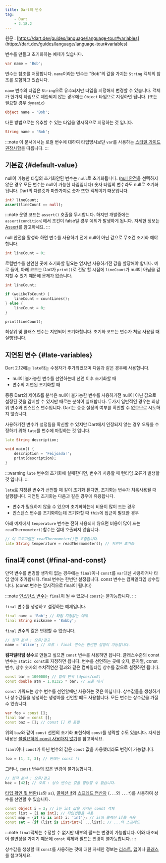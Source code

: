 ```yaml
---
title: Dart의 변수
tag:
    - Dart
    - 2.18.2
---
```


원문 : [https://dart.dev/guides/language/language-tour#variables](https://dart.dev/guides/language/language-tour#variables)

변수를 만들고 초기화하는 예제가 있습니다.

```dart
var name = 'Bob';
```

변수는 참조를 저장합니다.
`name`이라는 변수는 "Bob"의 값을 가지는 `String` 객체의 참조를 포함하고 있습니다.

`name` 변수의 타입은 `String`으로 유추되지만 타입을 지정해서 변경할 수 있습니다.
객체가 한가지 타입으로 제한되지 않는 경우에는 `Object` 타입으로 지정하면 됩니다. (또는 필요할 경우 `dynamic`)

```dart
Object name = 'Bob';
```

다른 방법으로는 유추할 수 있는 타입을 명시적으로 지정하는 것 입니다.

```dart
String name = 'Bob';
```

:::note
이 문서에서는 로컬 변수에 대하여 타입명시보단 `var`를 사용하는 [스타일 가이드 권장사항](https://dart.dev/guides/language/effective-dart/design#types)을 따릅니다.
:::

## 기본값 {#default-value}

null이 가능한 타입의 초기화안된 변수는 `null`로 초기화됩니다. ([null 안전](https://dart.dev/null-safety)을 선택하지 않은 경우 모든 변수는 null이 가능한 타입입니다)
숫자 타입의 변수라도 null로 초기화 됩니다.
Dart의 다른것과 마찬가지로 숫자 또한 객체이기 때문입니다.

```dart
int? lineCount;
assert(lineCount == null);
```

:::note
운영 코드는 `assert()` 호출을 무시합니다.
하지만 개발중에는 `assert(condition)`에서 조건이 false일 경우 예외가 발생하게 됩니다.
자세한 정보는 [Assert](control-flow-statements.md#assert)를 참고하세요.
:::

null 안전을 활성화 하면 변수를 사용하기 전에 null이 아닌 값으로 무조건 초기화 해야합니다.

```dart
int lineCount = 0;
```

로컬변수를 선언한 곳에 초기화할 필요는 없지만 사용하기전 값을 할당해야 합니다.
예로 들어, 아래 코드는 Dart가 `print()`로 전달 할 시점에 `lineCount`가 null이 아님을 감지할 수 있기 떄문에 문제가 없습니다.

```dart
int lineCount;

if (weLikeToCount) {
    lineCount = countLines();
} else {
    lineCount = 0;
}

print(lineCount);
```

최상위 및 클래스 변수는 지연되어 초기화합니다.
초기화 코드는 변수가 처음 사용될 때 실행됩니다.

## 지연된 변수 {#late-variables}

Dart 2.12에는 `late`라는 수정자가 추가되었으며 다음과 같은 경우에 사용합니다.

* null이 불가능한 변수를 선언하는데 선언 이후 초기화할 때
* 변수의 지연된 초기화할 때

종종 Dart의 제어흐름 분석은 null이 불가능한 변수를 사용하기전 null이 아닌 값으로 설정된 것을 감지할 수 있지만 때로는 분석이 실패합니다.
두가지 일반적인 경우는 최상위 변수와 인스턴스 변수입니다.
Dart는 종종 설정의 여부를 확인할 수 없으므로 시도하지 않습니다.

사용하기전 변수가 설정됨을 확신할 수 있지만 Dart에서 인정되지 않는 경우 오류를 수정하기 위해 `late`를 변수에 마킹하는 것 입니다.

```dart
late String description;

void main() {
    description = 'Feijoada!';
    print(description);
}
```

:::warning
`late` 변수의 초기화에 실패한다면, 변수가 사용할 때 런타임 오류가 발생할 것 입니다.
:::

`late`로 지정된 변수가 선언할 때 같이 초기화 된다면, 초기화는 변수가 처음사용될 때 실행됩니다.
지연된 초기화는 다음과 같은 경우에 유용합니다.

* 변수가 필요하지 않을 수 있으며 초기화하는데 비용이 많이 드는 경우
* 인스턴스 변수를 초기화하는데 초기화할 때 `this`에 접근이 필요한 경우

아래 예제에서 `temperature` 변수는 전혀 사용되지 않으면 비용이 많이 드는 `readThermometer()`함수는 절대 호출되지 않습니다.

```dart
// 이 프로그램은 readThermometer()만 호출합니다.
late String temperature = readThermometer(); // 지연된 초기화
```

## final과 const {#final-and-const}

만약 변수를 변경할 생각이 없는 경우에는 `final`이나 `const`를 `var`대신 사용하거나 타입 앞에 추가합니다.
final 변수는 한번만 설정됩니다.
const 변수는 컴파일타임 상수입니다. (const 변수는 암시적으로 final이 됩니다)

:::note
[인스턴스 변수](classes.md#instance-variables)는 `final`이 될 수 있으나 `const`는 불가능합니다.
:::

`final` 변수를 생성하고 설정하는 예제입니다.

```dart
final name = 'Bob'; // 타입 지정없는 예제
final String nickname = 'Bobby';
```

`final` 변수의 값은 변경할 수 없습니다.

```dart
// 정적 분석 : 오류/경고
name = 'Alice'; // 오류 : final 변수는 한번만 설정이 가능합니다.
```

**컴파일타임 상수**로 만들고 싶으면 `const` 변수를 사용하면 됩니다.
클래스수준의 const 변수는 `static const`로 지정하면 됩니다.
변수를 선언하는 곳에 숫자, 문자열, const 변수, 상수 숫자의 수치적연산 결과와 같은 컴파일타임 상수를 값으로 설정하면 됩니다.

```dart
const bar = 1000000; // 압력 단위 (dynes/cm2)
const double atm = 1.01325 * bar; // 표준 대기
```

`const` 키워드는 상수 변수를 선언할때만 사용하는 것은 아닙니다.
상수값들을 생성하거나 상수값들을 생성하는 생성자를 선언할 떄도 사용합니다.
모든 변수는 상수값을 가질 수 있습니다.

```dart
var foo = const [];
final bar = const [];
const baz = []; // const [] 와 동일
```

위의 `baz`와 같이 `const` 선언의 초기화 표현식에 `const`를 생략할 수도 있습니다.
자세한 내용은 [불필요하게 const 사용하지 않기](https://dart.dev/guides/language/effective-dart/usage#dont-use-const-redundantly)를 참고하세요.

`fianl`이나 `const`가 아닌 변수의 값은 `const` 값을 사용했더라도 변경이 가능합니다.

```dart
foo = [1, 2, 3]; // 원래는 const []
```

그러나, `const` 변수의 값은 변경이 불가능합니다.

```dart
// 정적 분석 : 오류/경고
baz = [42]; // 오류 : 상수 변수는 값을 할당할 수 없습니다.
```

[타입 확인 및 변환](operators.md#type-test-operators)(`is`와 `as`), [콜렉션 if](built-in-types.md#collection-operators)와 [스프레드 연산자](built-in-types.md#spread-operator) (`...`와 `...?`)를 사용하여 상수를 선언할 수 있습니다.

```dart
const Object i = 3; // i는 int 값을 가지는 const 객체
const list = [i as int]; // 타입변환을 사용
const map = {if (i is int) i: 'int'}; // is와 콜렉션 if를 사용
const set = {if (list is List<int>) ...list}; // ...와 스프레드
```

:::note
`final`객체는 수정할 수 없지만 내부의 필드는 변경이 가능합니다.
이와 대조되어 불변성을 가지기 떄문에 `const` 객체와 필드는 변경이 불가능합니다.
:::

상수값을 생성할 때 `const`를 사용하는 것에 대한 자세한 정보는 [리스트](built-in-types.md#lists), [맵](built-in-types.md#maps)이나 [클래스](classes.md)를 참고하세요.

<AdsenseB />